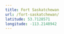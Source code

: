 ```yaml
---
title: Fort Saskatchewan
url: /fort-saskatchewan/
latitude: 53.7128571
longitude: -113.2148942
---
```

